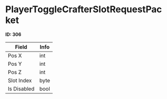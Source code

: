 # PlayerToggleCrafterSlotRequestPacket

**ID: 306**  

<table><thead><tr><th>Field</th><th>Info</th></tr></thead><tbody>
<tr><td>Pos X</td><td>int</td></tr>
<tr><td>Pos Y</td><td>int</td></tr>
<tr><td>Pos Z</td><td>int</td></tr>
<tr><td>Slot Index</td><td>byte</td></tr>
<tr><td>Is Disabled</td><td>bool</td></tr>
</tbody></table>